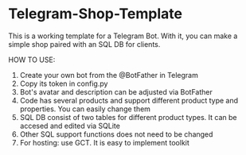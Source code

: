 # Telegram-Shop-Template
This is a working template for a Telegram Bot. With it, you can make a simple shop paired with an SQL DB for clients.

HOW TO USE:
1. Create your own bot from the @BotFather in Telegram
2. Copy its token in config.py
3. Bot's avatar and description can be adjusted via BotFather
4. Code has several products and support different product type and properties. You can easily change them
5. SQL DB consist of two tables for different product types. It can be accesed and edited via SQLite
6. Other SQL support functions does not need to be changed
7. For hosting: use GCT. It is easy to implement toolkit
